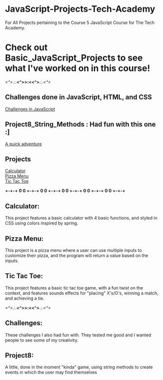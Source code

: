 # JavaScript-Projects-Tech-Academy
For All Projects pertaining to the Course 5 JavaScript Course for The Tech Academy.

# Check out Basic_JavaScript_Projects to see what I've worked on in this course!

*<^>*.:.**<^>>:<<^>**.:.*<^>*

## Challenges done in JavaScript, HTML, and CSS
<a href="https://github.com/JoeBeyond/JavaScript-Projects-Tech-Academy/tree/main/Basic_JavaScript_Projects/Challenges">Challenges in JavaScript</a><br>

## Project8_String_Methods : Had fun with this one :]
<a href="https://github.com/JoeBeyond/JavaScript-Projects-Tech-Academy/tree/main/Basic_JavaScript_Projects/Project8_String_Methods">A quick adventure</a><br>

## Projects
<a href="https://github.com/JoeBeyond/JavaScript-Projects-Tech-Academy/tree/main/Calculator">Calculator</a><br>
<a href="https://github.com/JoeBeyond/JavaScript-Projects-Tech-Academy/tree/main/Pizza_Project">Pizza Menu</a><br>
<a href="https://github.com/JoeBeyond/JavaScript-Projects-Tech-Academy/tree/main/TicTacToe">Tic Tac Toe</a><br>

**+-+-+ 0 0 +-+-+ 0 0 +-+-+ 0 0 +-+-+ 0 0 +-+-+ 0 0 +-+-+**

## Calculator:
This project features a basic calculator with 4 basic functions, and styled in CSS using colors inspired by spring.

## Pizza Menu:
This project is a pizza menu where a user can use multiple inputs to customize their pizza, and the program will return a value based on the inputs.

## Tic Tac Toe:
This project features a basic tic tac toe game, with a fun twist on the context, and features sounds effects for "placing" X's/O's, winning a match, and achieving a tie.

*<^>*.:.**<^>>:<<^>**.:.*<^>*

## Challenges:
These challenges I also had fun with. They tested me good and I wanted people to see some of my creativity.

## Project8:
A little, done in the moment "kinda" game, using string methods to create events in which the user may find themselves
